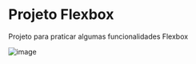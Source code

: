 # Projeto Flexbox

Projeto para praticar algumas funcionalidades Flexbox

![image](https://user-images.githubusercontent.com/78111347/173626551-5e316399-d65c-452d-8b70-e2305cab3508.png)
